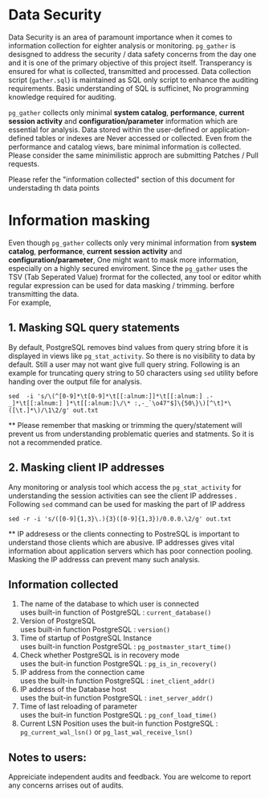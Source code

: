 # Data Security 
Data Security is an area of paramount importance when it comes to information collection for eighter analysis or monitoring. `pg_gather` is desisgned to address the security / data safety concerns from the day one and it is one of the primary objective of this project itself. Transperancy is ensured for what is collected, transmitted and processed. Data collection script (`gather.sql`) is maintained as SQL only script to enhance the auditing requirements. Basic understanding of SQL is sufficinet, No programming knowledge required for auditing.
  
`pg_gather` collects only minimal **system catalog**, **performance**, **current session activity** and **configuration/parameter** information which are essential for analysis. Data stored within the user-defined or application-defined tables or indexes are Never accessed or collected. Even from the performance and catalog views, bare minimal information is collected. Please consider the same minimilistic approch are submitting Patches / Pull requests. 

Please refer the "information collected" section of this document for understading th data points 

# Information masking
Even though `pg_gather` collects only very minimal information from  **system catalog**, **performance**, **current session activity** and **configuration/parameter**, One might want to mask more information, especially on a highly secured enviroment. Since the `pg_gather` uses the TSV (Tab Seperated Value) frormat for the collected,  any tool or editor whith regular expression can  be used for data masking / trimming.  berfore transmitting the data.  
For example,  
## 1. Masking SQL query statements
By default, PostgreSQL removes bind values from query string bfore it is displayed in views like `pg_stat_activity`. So there is no visibility to data by default. Still a user may not want give full query string. Following is an example for truncating query string to 50 characters using `sed` utility before handing over the output file for analysis.
```
sed  -i 's/\(^[0-9]*\t[0-9]*\t[[:alnum:]]*\t[[:alnum:] .-_]*\t[[:alnum:] ]*\t[[:alnum:]\/\* :,-_`\o47"$]\{50\}\)[^\t]*\([\t.]*\)/\1\2/g' out.txt
```
** Please remember that masking or trimming the query/statement will prevent us from understanding problematic queries and statments. So it is not a recommended pratice.
## 2. Masking client IP addresses
Any monitoring or analysis tool which access the `pg_stat_activity` for understanding the session activities can see the client IP addresses . Following `sed` command can be used for masking the part of IP address
```
sed -r -i 's/([0-9]{1,3}\.){3}([0-9]{1,3})/0.0.0.\2/g' out.txt
```
** IP addresess or the clients connecting to PostreSQL is important to understand those clients which are abusive. IP addresses gives vital information about application servers which has poor connection pooling. Masking the IP addresss can prevent many such analysis.

## Information collected  

1. The name of the database to which user is connected  
   uses built-in function of PostgreSQL : `current_database()`
2. Version of PostgreSQL  
   uses built-in function PostgreSQL : `version()`
3. Time of startup of PostgreSQL Instance  
   uses built-in function PostgreSQL : `pg_postmaster_start_time()`
4. Check whether PostgreSQL is in recovery mode  
   uses the buit-in function PostgreSQL : `pg_is_in_recovery()`
5. IP address from the connection came  
   uses the built-in function PostgreSQL : `inet_client_addr()`
6. IP address of the Database host  
   uses the buit-in function PostgreSQL : `inet_server_addr()`
7. Time of last reloading of parameter  
   uses the buit-in function PostgreSQL : `pg_conf_load_time()`
8. Current LSN Position
   uses the buit-in function PostgreSQL : `pg_current_wal_lsn()` or `pg_last_wal_receive_lsn()`



## Notes to users:
Appreiciate independent audits and feedback. You are welcome to report any concerns arrises out of audits.